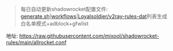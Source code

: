 > 每日自动更新shadowrocket配置文件: [generate.sh](./generate.sh)|[workflows](./.github/workflows/update.yml)|[Loyalsoldier/v2ray-rules-dat](https://github.com/Loyalsoldier/v2ray-rules-dat)列表生成  
> 白名单模式+adblock+gfwlist    
  
地址: https://raw.githubusercontent.com/mixool/shadowrocket-rules/main/allrocket.conf
